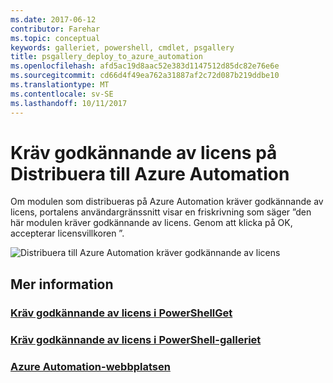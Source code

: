 ```yaml
---
ms.date: 2017-06-12
contributor: Farehar
ms.topic: conceptual
keywords: galleriet, powershell, cmdlet, psgallery
title: psgallery_deploy_to_azure_automation
ms.openlocfilehash: afd5ac19d8aac52e383d1147512d85dc82e76e6e
ms.sourcegitcommit: cd66d4f49ea762a31887af2c72d087b219ddbe10
ms.translationtype: MT
ms.contentlocale: sv-SE
ms.lasthandoff: 10/11/2017
---
```

<a name="require-license-acceptance-on-deploy-to-azure-automation"></a>Kräv godkännande av licens på Distribuera till Azure Automation
===========================

Om modulen som distribueras på Azure Automation kräver godkännande av licens, portalens användargränssnitt visar en friskrivning som säger ”den här modulen kräver godkännande av licens. Genom att klicka på OK, accepterar licensvillkoren ”.


![Distribuera till Azure Automation kräver godkännande av licens](Images/DeployToAzureAutomationRequireLicenseAcceptanceDisclaimer.png)


## <a name="more-details"></a>Mer information
### <a name="require-license-acceptance-in-powershellgetpsgetmodulerequirelicenseacceptancemd"></a>[Kräv godkännande av licens i PowerShellGet](../psget/module/RequireLicenseAcceptance.md)
### <a name="require-license-acceptance-in-powershell-gallerypsgalleryrequireslicenseacceptancemd"></a>[Kräv godkännande av licens i PowerShell-galleriet](psgallery_requires_license_acceptance.md)
### <a name="azure-automation-websitehttpazuremicrosoftcomen-usservicesautomation"></a>[Azure Automation-webbplatsen](http://azure.microsoft.com/en-us/services/automation/)

